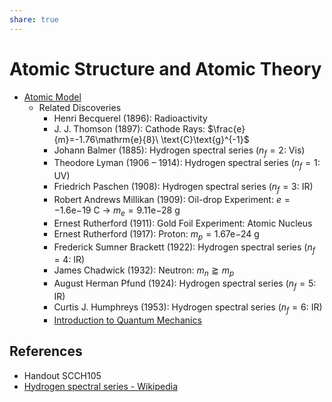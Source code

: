 ```yaml
---  
share: true  
---  
```

# Atomic Structure and Atomic Theory  
  
- [Atomic Model](./Atomic%20Model.md#)  
	- Related Discoveries  
		- Henri Becquerel (1896): Radioactivity  
		- J. J. Thomson (1897): Cathode Rays: $\frac{e}{m}=-1.76\mathrm{e}{8}\ \text{C}\text{g}^{-1}$  
		- Johann Balmer (1885): Hydrogen spectral series ($n_f=2$: Vis)  
		- Theodore Lyman (1906 – 1914): Hydrogen spectral series ($n_f=1$: UV)  
		- Friedrich Paschen (1908): Hydrogen spectral series ($n_f=3$: IR)  
		- Robert Andrews Millikan (1909): Oil-drop Experiment: $e=-1.6\mathrm{e}{-19}\ \text{C}$ → $m_e=9.11\mathrm{e}{-28}\ \text{g}$  
		- Ernest Rutherford (1911): Gold Foil Experiment: Atomic Nucleus  
		- Ernest Rutherford (1917): Proton: $m_p=1.67\mathrm{e}{-24}\ \text{g}$  
		- Frederick Sumner Brackett (1922): Hydrogen spectral series ($n_f=4$: IR)  
		- James Chadwick (1932): Neutron: $m_n\gtrapprox m_p$  
		- August Herman Pfund (1924): Hydrogen spectral series ($n_f=5$: IR)  
		- Curtis J. Humphreys (1953): Hydrogen spectral series ($n_f=6$: IR)  
		- [Introduction to Quantum Mechanics](./Introduction%20to%20Quantum%20Mechanics.md#)  
  
## References  
  
- Handout SCCH105  
- [Hydrogen spectral series - Wikipedia](https://en.wikipedia.org/wiki/Hydrogen_spectral_series)  
